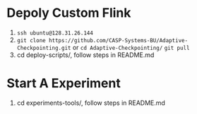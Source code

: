 # Depoly Custom Flink 
1. `ssh ubuntu@128.31.26.144`
2. `git clone https://github.com/CASP-Systems-BU/Adaptive-Checkpointing.git` or `cd Adaptive-Checkpointing/` `git pull`
3. cd deploy-scripts/, follow steps in README.md

# Start A Experiment
1. cd experiments-tools/, follow steps in README.md

